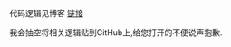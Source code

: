 代码逻辑见博客 [链接](http://blog.csdn.net/gaolh89/article/details/74080088)

我会抽空将相关逻辑贴到GitHub上,给您打开的不便说声抱歉.
